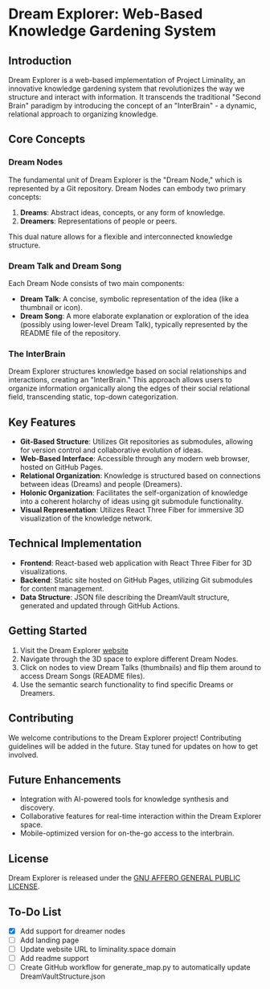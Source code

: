 # Dream Explorer: Web-Based Knowledge Gardening System

## Introduction

Dream Explorer is a web-based implementation of Project Liminality, an innovative knowledge gardening system that revolutionizes the way we structure and interact with information. It transcends the traditional "Second Brain" paradigm by introducing the concept of an "InterBrain" - a dynamic, relational approach to organizing knowledge.

## Core Concepts

### Dream Nodes

The fundamental unit of Dream Explorer is the "Dream Node," which is represented by a Git repository. Dream Nodes can embody two primary concepts:

1. **Dreams**: Abstract ideas, concepts, or any form of knowledge.
2. **Dreamers**: Representations of people or peers.

This dual nature allows for a flexible and interconnected knowledge structure.

### Dream Talk and Dream Song

Each Dream Node consists of two main components:

- **Dream Talk**: A concise, symbolic representation of the idea (like a thumbnail or icon).
- **Dream Song**: A more elaborate explanation or exploration of the idea (possibly using lower-level Dream Talk), typically represented by the README file of the repository.

### The InterBrain

Dream Explorer structures knowledge based on social relationships and interactions, creating an "InterBrain." This approach allows users to organize information organically along the edges of their social relational field, transcending static, top-down categorization.

## Key Features

- **Git-Based Structure**: Utilizes Git repositories as submodules, allowing for version control and collaborative evolution of ideas.
- **Web-Based Interface**: Accessible through any modern web browser, hosted on GitHub Pages.
- **Relational Organization**: Knowledge is structured based on connections between ideas (Dreams) and people (Dreamers).
- **Holonic Organization**: Facilitates the self-organization of knowledge into a coherent holarchy of ideas using git submodule functionality.
- **Visual Representation**: Utilizes React Three Fiber for immersive 3D visualization of the knowledge network.

## Technical Implementation

- **Frontend**: React-based web application with React Three Fiber for 3D visualizations.
- **Backend**: Static site hosted on GitHub Pages, utilizing Git submodules for content management.
- **Data Structure**: JSON file describing the DreamVault structure, generated and updated through GitHub Actions.

## Getting Started

1. Visit the Dream Explorer [website](https://projectliminality.github.io/DreamExplorer/)
2. Navigate through the 3D space to explore different Dream Nodes.
3. Click on nodes to view Dream Talks (thumbnails) and flip them around to access Dream Songs (README files).
4. Use the semantic search functionality to find specific Dreams or Dreamers.

## Contributing

We welcome contributions to the Dream Explorer project! Contributing guidelines will be added in the future. Stay tuned for updates on how to get involved.

## Future Enhancements

- Integration with AI-powered tools for knowledge synthesis and discovery.
- Collaborative features for real-time interaction within the Dream Explorer space.
- Mobile-optimized version for on-the-go access to the interbrain.

## License

Dream Explorer is released under the [GNU AFFERO GENERAL PUBLIC LICENSE](LICENSE).

## To-Do List

- [x] Add support for dreamer nodes
- [ ] Add landing page
- [ ] Update website URL to liminality.space domain
- [ ] Add readme support
- [ ] Create GitHub workflow for generate_map.py to automatically update DreamVaultStructure.json
